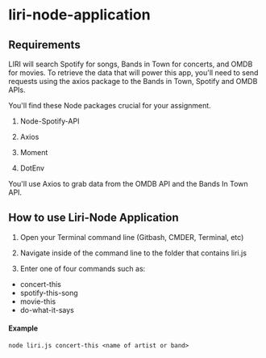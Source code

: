 # liri-node-application


## Requirements

LIRI will search Spotify for songs, Bands in Town for concerts, and OMDB for movies.
To retrieve the data that will power this app, you'll need to send requests using the axios package to the Bands in Town, Spotify and OMDB APIs. 

You'll find these Node packages crucial for your assignment.

1. Node-Spotify-API

2. Axios

3. Moment

4. DotEnv


You'll use Axios to grab data from the OMDB API and the Bands In Town API.

## How to use Liri-Node Application 

1. Open your Terminal command line (Gitbash, CMDER, Terminal, etc)

2. Navigate inside of the command line to the folder that contains liri.js

3. Enter one of four commands such as:

- concert-this
- spotify-this-song
- movie-this
- do-what-it-says

#### Example
`node liri.js concert-this <name of artist or band>`


